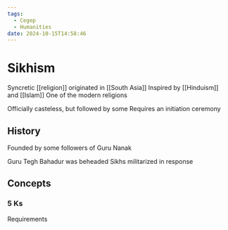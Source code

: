 ```yaml
---
tags:
  - Cegep
  - Humanities
date: 2024-10-15T14:58:46
---
```


# Sikhism

Syncretic [[religion]] originated in [[South Asia]]
Inspired by [[Hinduism]] and [[Islam]]
One of the modern religions

Officially casteless, but followed by some
Requires an initiation ceremony

## History

Founded by some followers of Guru Nanak

Guru Tegh Bahadur was beheaded
Sikhs militarized in response

## Concepts


### 5 Ks

Requirements 